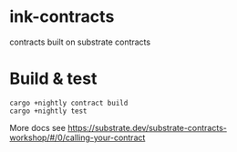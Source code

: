 # ink-contracts
contracts built on substrate contracts

# Build & test
```
cargo +nightly contract build
cargo +nightly test
```
More docs see https://substrate.dev/substrate-contracts-workshop/#/0/calling-your-contract